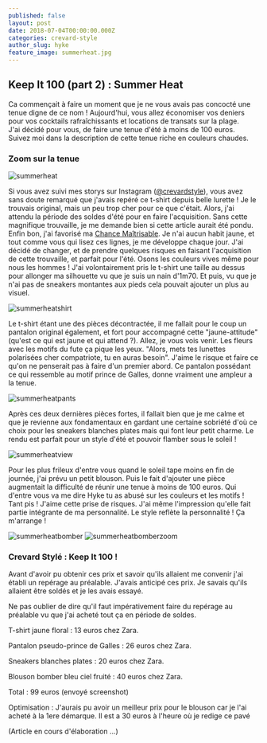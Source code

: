 ```yaml
---
published: false
layout: post
date: 2018-07-04T00:00:00.000Z
categories: crevard-style
author_slug: hyke
feature_image: summerheat.jpg
---
```

## Keep It 100 (part 2) : Summer Heat

Ca commençait à faire un moment que je ne vous avais pas concocté une tenue digne de ce nom ! Aujourd'hui, vous allez économiser vos deniers pour vos cocktails rafraîchissants et locations de transats sur la plage.  
J'ai décidé pour vous, de faire une tenue d'été à moins de 100 euros. Suivez moi dans la description de cette tenue riche en couleurs chaudes.

### Zoom sur la tenue

![summerheat]({{site.url}}/{{site.baseurl}}img/summerheat.jpg)

Si vous avez suivi mes storys sur Instagram ([@crevardstyle](https://www.instagram.com/crevardstyle/)), vous avez sans doute remarqué que j'avais repéré ce t-shirt depuis belle lurette ! Je le trouvais original, mais un peu trop cher pour ce que c'était. Alors, j'ai attendu la période des soldes d'été pour en faire l'acquisition. Sans cette magnifique trouvaille, je me demande bien si cette article aurait été pondu. Enfin bon, j'ai favorisé ma [Chance Maîtrisable](http://www.crevardstyle.com/La-Chance-Selon-Hyke).
Je n'ai aucun habit jaune, et tout comme vous qui lisez ces lignes, je me développe chaque jour. J'ai décidé de changer, et de prendre quelques risques en faisant l'acquisition de cette trouvaille, et parfait pour l'été. Osons les couleurs vives même pour nous les hommes !
J'ai volontairement pris le t-shirt une taille au dessus pour allonger ma silhouette vu que je suis un nain d'1m70. Et puis, vu que je n'ai pas de sneakers montantes aux pieds cela pouvait ajouter un plus au visuel.

![summerheatshirt]({{site.url}}/{{site.baseurl}}img/summerheatshirt.jpg)

Le t-shirt étant une des pièces décontractée, il me fallait pour le coup un pantalon original également, et fort pour accompagné cette "jaune-attitude" (qu'est ce qui est jaune et qui attend ?). Allez, je vous vois venir. Les fleurs avec les motifs du fute ça pique les yeux. "Alors, mets tes lunettes polarisées cher compatriote, tu en auras besoin". J'aime le risque et faire ce qu'on ne penserait pas à faire d'un premier abord. 
Ce pantalon possédant ce qui ressemble au motif prince de Galles, donne vraiment une ampleur a la tenue.

![summerheatpants]({{site.url}}/{{site.baseurl}}img/summerheatpants.jpg)

Après ces deux dernières pièces fortes, il fallait bien que je me calme et que je revienne aux fondamentaux en gardant une certaine sobriété d'où ce choix pour les sneakers blanches plates mais qui font leur petit charme. Le rendu est parfait pour un style d'été et  pouvoir flamber sous le soleil !

![summerheatview]({{site.url}}/{{site.baseurl}}img/summerheatview.jpg)

Pour les plus frileux d'entre vous quand le soleil tape moins en fin de journée, j'ai prévu un petit blouson. Puis le fait d'ajouter une pièce augmentait la difficulté de réunir une tenue à moins de 100 euros. Qui d'entre vous va me dire Hyke tu as abusé sur les couleurs et les motifs ! Tant pis ! J'aime cette prise de risques. J'ai même l'impression qu'elle fait partie intégrante de ma personnalité. Le style reflète la personnalité ! Ça m'arrange !

![summerheatbomber]({{site.url}}/{{site.baseurl}}img/summerheatbomber.png)
![summerheatbomberzoom]({{site.url}}/{{site.baseurl}}img/summerheatbomberzoom.jpg)

### Crevard Stylé : Keep It 100 !



Avant d'avoir pu obtenir ces prix et savoir qu'ils allaient me convenir j'ai établi un repérage au préalable. J'avais anticipé ces prix. Je savais qu'ils allaient être soldés et je les avais essayé. 

Ne pas oublier de dire qu'il faut impérativement faire du repérage au préalable vu que j'ai acheté tout ça en période de soldes.

T-shirt jaune floral : 13 euros chez Zara.

Pantalon pseudo-prince de Galles : 26 euros chez Zara.

Sneakers blanches plates : 20 euros chez Zara.

Blouson bomber bleu ciel fruité : 40 euros chez Zara.

Total : 99 euros (envoyé screenshot)

Optimisation : J'aurais pu avoir un meilleur prix pour le blouson car je l'ai acheté à la 1ere démarque. Il est a 30 euros à l'heure où je redige ce pavé

(Article en cours d'élaboration ...)